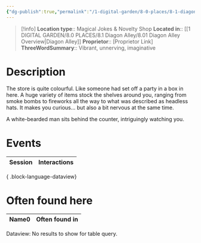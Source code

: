 ```yaml
---
{"dg-publish":true,"permalink":"/1-digital-garden/8-0-places/8-1-diagon-alley/8-1-07-gambol-and-japes/","tags":["#place","diagon-alley","shop"]}
---
```


>[!info]
>**Location type**::  Magical Jokes & Novelty Shop
>**Located in**:: [[1 DIGITAL GARDEN/8.0 PLACES/8.1 Diagon Alley/8.01 Diagon Alley Overview\|Diagon Alley]]
>**Proprietor**:: [Proprietor Link]
>**ThreeWordSummary**:: Vibrant, unnerving, imaginative

# Description

The store is quite colourful. Like someone had set off a party in a box in here. A huge variety of items stock the shelves around you, ranging from smoke bombs to fireworks all the way to what was described as headless hats. It makes you curious... but also a bit nervous at the same time. 

A white-bearded man sits behind the counter, intriguingly watching you.

# Events

| Session | Interactions |
| ------- | ------------ |

{ .block-language-dataview}

# Often found here

<div><table class="dataview table-view-table"><thead class="table-view-thead"><tr class="table-view-tr-header"><th class="table-view-th"><span>Name</span><span class="dataview small-text">0</span></th><th class="table-view-th"><span>Often found in</span></th></tr></thead><tbody class="table-view-tbody"></tbody></table><div class="dataview dataview-error-box"><p class="dataview dataview-error-message">Dataview: No results to show for table query.</p></div></div>